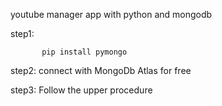
 youtube manager app with python and mongodb

step1:                

           pip install pymongo 

step2:   connect with MongoDb Atlas for free 

step3:   Follow the upper procedure 

